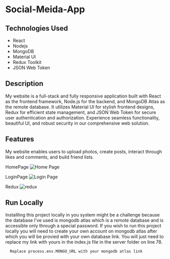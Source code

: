 # Social-Meida-App

## Technologies Used

- React
- Nodejs
- MongoDB
- Material UI
- Redux Toolkit
- JSON Web Token

## Description

My website is a full-stack and fully responsive application built with React as the frontend framework, Node.js for the backend, and MongoDB Atlas as the remote database. 
It utilizes Material UI for stylish frontend designs, Redux for efficient state management, and JSON Web Token for secure user authentication and authorization. 
Experience seamless functionality, beautiful UI, and robust security in our comprehensive web solution.

## Features
My website enables users to upload photos, create posts, interact through likes and comments, and build friend lists.

HomePage
![Home Page](https://github.com/ayushanandmishra/Social-Meida-App/assets/107947490/43a6ccf0-cc96-4bba-88d5-be9826256ed1)

LoginPage
![Login Page](https://github.com/ayushanandmishra/Social-Meida-App/assets/107947490/0d37ad1a-e041-4190-a24f-79abc092bea5)

Redux
![redux](https://github.com/ayushanandmishra/Social-Meida-App/assets/107947490/a3d18331-dd9e-4f56-b1bd-668f69ac064b)


## Run Locally

Installling this project locally in you system might be a challenge because the database I've used is mongodb atlas which is a remote database and is accessible only through a special password. If you wish to run this project locally you will need to create your own account on mongodb atlas after which you will be provied with your own database link.
You will just need to replace my link with yours in the index.js file in the server folder on line 78.

```bash
  Replace process.env.MONGO_URL with your mongodb atlas link
```
    

